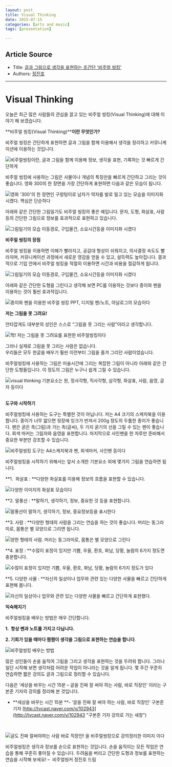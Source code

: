 ```yaml
---
layout: post
title: Visual Thinking
date: 2015-07-15
categories: [arts and music]
tags: [presentation]

---
```


## Article Source
* Title: [글과 그림으로 생각을 표현하는 초간단 '비주얼 씽킹'](http://social.lge.co.kr/view/opinions/visual_thinking/)
* Authors: [정진호](/metapresso/mypage/21?PHPSESSID=0038ff7a1ceda990413905d985fcacb1 "정진호님의 페이지로 이동합니다")


---

# Visual Thinking

오늘은 최근 많은 사람들의 관심을 끌고 있는 비주얼 씽킹(Visual
Thinking)에 대해 이야기 해 보겠습니다.

**비주얼 씽킹(Visual Thinking)****이란 무엇인가?**

비주얼 씽킹은 간단하게 표현하면 글과 그림을 함께 이용해서 생각을
정리하고 커뮤니케이션에 이용하는 것입니다.

![비주얼씽킹이란, 글과 그림을 함께 이용해 정보, 생각을 표현, 기록하는 것
빠르게
간단하게](http://social.lge.co.kr/wp-content/uploads/2013/12/비주얼씽킹-1.jpg "비주얼씽킹이란, 글과 그림을 함께 이용해 정보, 생각을 표현, 기록하는 것 빠르게 간단하게")

비주얼 씽킹에 사용하는 그림은 사물이나 개념의 특징만을 빠르게 간단하고
그리는 것이 좋습니다. 영화 300의 한 장면을 가장 간단하게 표현하면 다음과
같은 모습이 됩니다.

![영화 '300'의 한 장면인 구렁텅이로 남자가 약자를 발로 밀고 있는 모습을
이미지화 시켰다. 핵심은
단순하다](http://social.lge.co.kr/wp-content/uploads/2013/12/31.jpg "영화 '300'의 한 장면인 구렁텅이로 남자가 약자를 발로 밀고 있는 모습을 이미지화 시켰다. 핵심은 단순하다")

아래와 같은 간단한 그림일기도 비주얼 씽킹의 좋은 예입니다. 문자, 도형,
화살표, 사람 등의 간단한 그림으로 정보를 효과적으로 표현하고 있습니다.

![그림일기의 모습 이동경로, 구입물건, 소요시간등을 이미지화
시켰다](http://social.lge.co.kr/wp-content/uploads/2013/12/41.jpg "그림일기의 모습 이동경로, 구입물건, 소요시간등을 이미지화 시켰다")

**비주얼 씽킹의 장점**

비주얼 씽킹을 이용하면 이해가 빨라지고, 공감대 형성이 쉬워지고, 의사결정
속도도 빨라지며, 커뮤니케이션 과정에서 새로운 영감을 얻을 수 있고,
설득력도 높아집니다. 결과적으로 기업 안에서 비주얼 씽킹을 적절히
이용하면 시간과 비용을 절감하게 됩니다.

![그림일기의 모습 이동경로, 구입물건, 소요시간등을 이미지화
시켰다](http://social.lge.co.kr/wp-content/uploads/2013/12/61.jpg "Visual Thinking의 장점 아하! 공감대형성, 의사결정속도 아이디어 등을 손쉽게 이해할 수잇다")

아래와 같은 간단한 도형을 그린다고 생각해 보면 PC를 이용하는 것보다
종이와 펜을 이용하는 것이 훨씬 효과적입니다.

![종이와 펜을 이용한 비주얼 씽킹 PPT, 디지털 펜/노트, 아날로그의
모습이다](http://social.lge.co.kr/wp-content/uploads/2013/12/51.jpg "종이와 펜을 이용한 비주얼 씽킹 PPT, 디지털 펜/노트, 아날로그의 모습이다")

**저는 그림을 못 그려요!**

안타깝게도 대부분의 성인은 스스로 “그림을 못 그리는 사람”이라고
생각합니다.

![헉! 저는 그림을 못 그려요를 표현한
비주얼씽킹이다](http://social.lge.co.kr/wp-content/uploads/2013/12/71.jpg "헉! 저는 그림을 못 그려요를 표현한 비주얼씽킹이다")

그러나 실제로 그림을 못 그리는 사람은 없습니다.\
 우리들은 모두 한글을 배우기 훨씬 이전부터 그림을 즐겨 그리던
사람이었습니다.

비주얼씽킹에 사용하는 그림은 미술시간에 그리는 복잡한 그림이 아니라
아래와 같은 간단한 도형들입니다. 이 정도의 그림은 누구나 쉽게 그릴 수
있습니다.

![visual thinking 기본요소는 원, 정사각형, 직사각형, 삼각형, 화살표,
사람, 음영, 글자
등이다](http://social.lge.co.kr/wp-content/uploads/2013/12/81.jpg "visual thinking 기본요소는 원, 정사각형, 직사각형, 삼각형, 화살표, 사람, 음영, 글자 등이다") 

**도구와 시작하기**

비주얼씽킹에 사용하는 도구는 특별한 것이 아닙니다. 저는 A4 크기의
스케치북을 이용합니다. 종이가 너무 얇으면 뒷장에 잉크가 번져서 200g
정도의 두툼한 종이가 좋습니다. 펜은 굵은 촉(그림)과 가는 촉(글씨), 두
가지 굵기의 선을 그릴 수 있는 펜이 좋습니다. 회색 마커는 그림자와 음영을
표현합니다. 마지막으로 사인펜을 한 자루만 준비해서 중요한 부분만 강조할
수 있습니다.

![비주얼씽킹 도구는 A4스케치북과 펜, 회색마커, 사인펜
등이다](http://social.lge.co.kr/wp-content/uploads/2013/12/91.jpg "비주얼씽킹 도구는 A4스케치북과 펜, 회색마커, 사인펜 등이다")

비주얼씽킹을 시작하기 위해서는 앞서 소개한 기본요소 외에 몇가지 그림을
연습하면 됩니다.

**1.  화살표 : **다양한 화살표를 이용해 정보의 흐름을 표현할 수
있습니다.

![다양한 이미지의 화살표
모습이다](http://social.lge.co.kr/wp-content/uploads/2013/12/101.jpg "다양한 이미지의 화살표 모습이다")

**2. 말풍선 : **말하기, 생각하기, 정보, 중요한 것 등을 표현합니다.

![말풍선이 말하기, 생각하기, 정보, 중요정보등을
표시한다](http://social.lge.co.kr/wp-content/uploads/2013/12/111.jpg "말풍선이 말하기, 생각하기, 정보, 중요정보등을 표시한다")

**3. 사람 : **다양한 형태의 사람을 그리는 연습을 하는 것이
좋습니다. 머리는 동그라미로, 몸통은 별 모양으로 그리면 됩니다.

![양한 형태의 사람. 머리는 동그라미로, 몸통은 별 모양으로
그린다](http://social.lge.co.kr/wp-content/uploads/2013/12/121.jpg "양한 형태의 사람. 머리는 동그라미로, 몸통은 별 모양으로 그린다")

**4. 표정 : **수많이 표정이 있지만 기쁨, 우울, 환호, 화남, 당황,
놀람의 6가지 정도면 충분합니다. 

![수많이 표정이 있지만 기쁨, 우울, 환호, 화남, 당황, 놀람의 6가지 정도가
있다](http://social.lge.co.kr/wp-content/uploads/2013/12/131.jpg "수많이 표정이 있지만 기쁨, 우울, 환호, 화남, 당황, 놀람의 6가지 정도가 있다")

**5. 다양한 사물 : **자신의 일상이나 업무와 관련 있는 다양한 사물을
빠르고 간단하게 표현해 봅니다.

![자신의 일상이나 업무와 관련 있는 다양한 사물을 빠르고 간단하게
표현했다.](http://social.lge.co.kr/wp-content/uploads/2013/12/141.jpg "자신의 일상이나 업무와 관련 있는 다양한 사물을 빠르고 간단하게 표현했다.")

**익숙해지기**

비주얼씽킹을 배우는 방법은 매우 간단합니다.

**1.  항상 펜과 노트를 가지고 다닙니다.**

**2. 기회가 있을 때마다 짬짬이 생각을 그림으로 표현하는 연습을 합니다**.

![비주얼씽킹 배우는
방법](http://social.lge.co.kr/wp-content/uploads/2013/12/15-1.jpg "비주얼씽킹 배우는 방법")

많은 성인들이 손을 움직여 그림을 그리고 생각을 표현하는 것을 두려워
합니다. 그러나 일단 시작해 보면 생각처럼 어려운 작업이 아니라는 것을
알게 됩니다. 몇 주간 꾸준히 연습하면 짧은 강의도 글과 그림으로 정리할 수
있습니다.

다음은 ‘세상을 바꾸는 시간 15분 – 글을 진짜 잘 써야 하는
사람, 바로 직장인’ 이라는 구본준 기자의 강의를 정리해 본
것입니다.

-   **세상을 바꾸는 시간 15분 **- ‘글을 진짜 잘 써야 하는 사람, 바로
    직장인’ 구본준 기자
    [http://tvcast.naver.com/v/102943](http://tvcast.naver.com/v/102943 "구본준 기자 강의로 가는 새창")

 

![글도 진짜 잘써야하는 사람 바로 직장인! 을 비주얼씽킹으로 강의정리한
이미지
이다](http://social.lge.co.kr/wp-content/uploads/2013/12/171.jpg "글도 진짜 잘써야하는 사람 바로 직장인! 을 비주얼씽킹으로 강의정리한 이미지 이다")

비주얼씽킹은 생각과 정보를 손으로 표현하는 것입니다. 손을 움직이는 모든
작업은 연습을 통해 꾸준히 좋아질 수 있습니다. 두려움을 버리고 간단한
도형과 정보를 표현하는 연습을 시작해 보세요! –  비주얼씽커 정진호 드림
